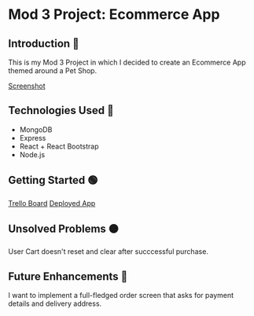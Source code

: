 # Mod 3 Project: Ecommerce App

## Introduction 🔵

This is my Mod 3 Project in which I decided to create an Ecommerce App themed around a Pet Shop. 

[Screenshot](https://imgur.com/a/VVOFxtE)

## Technologies Used 🔵

- MongoDB
- Express
- React + React Bootstrap
- Node.js

## Getting Started 🟢

[Trello Board](https://trello.com/b/0fqZI3nZ/mod-3-project)
[Deployed App](https://jabril-jeylani-petshop.onrender.com)

## Unsolved Problems 🟠

User Cart doesn't reset and clear after succcessful purchase.

## Future Enhancements 🔴

I want to implement a full-fledged order screen that asks
for payment details and delivery address. 

